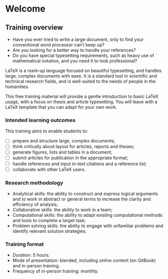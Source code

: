 # Welcome

## Training overview

* Have you ever tried to write a large document, only to find your conventional word processor can’t keep up? 
* Are you looking for a better way to handle your references? 
* Do you have special typesetting requirements, such as heavy use of mathematical notation, and you need it to look professional?

LaTeX is a mark-up language focused on beautiful typesetting, and handles large, complex documents with ease. It is a standard tool in scientific and technical research fields, and is well-suited to the needs of people in the humanities.

This free training material will provide a gentle introduction to basic LaTeX usage, with a focus on thesis and article typesetting. You will leave with a LaTeX template that you can adapt for your own work.

### Intended learning outcomes

This training aims to enable students to:

* [ ] prepare and structure large, complex documents;
* [ ] think critically about layout for articles, reports and theses;
* [ ] generate figures, lists and tables in a document;
* [ ] submit articles for publication in the appropriate format;
* [ ] handle references and input in-text citations and a reference list;
* [ ] collaborate with other LaTeX users.

### Research methodology

* Analytical skills: the ability to construct and express logical arguments and to work in abstract or general terms to increase the clarity and efficiency of analysis;
* Collaborative skills: the ability to work in a team;
* Computational skills: the ability to adapt existing computational methods and tools to complete a target task;
* Problem solving skills: the ability to engage with unfamiliar problems and identify relevant solution strategies.

### Training format

* Duration: 5 hours.
* Mode of presentation: blended, including online content \(on GitBook\) and in-person training.
* Frequency of in-person training: monthly.

